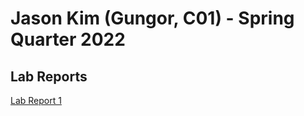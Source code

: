 # Jason Kim (Gungor, C01) - Spring Quarter 2022
## Lab Reports
[Lab Report 1](https://jsn3.github.io/cse15l-lab-reports/lab-report-1-week-2.html)
